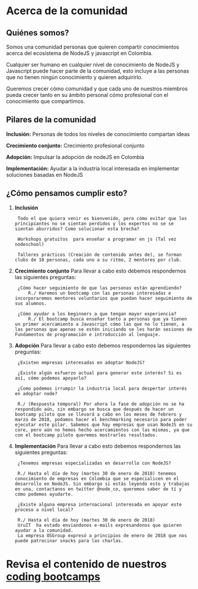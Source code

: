 # Acerca de la comunidad

## Quiénes somos?
Somos una comunidad personas que quieren compartir conocimientos acerca del ecosistema de NodeJS y javascript en Colombia. 

Cualquier ser humano en cualquier nivel de conocimiento de NodeJS y Javascript puede hacer parte de la comunidad, esto incluye a las personas que no tienen ningún conocimiento y quieren adquirirlo.

Queremos crecer cómo comunidad y que cada uno de nuestros miembros pueda crecer tanto en su ámbito personal cómo profesional con el conocimiento que compartimos.


## Pilares de la comunidad

**Inclusión:** Personas de todos los niveles de conocimiento compartan ideas

**Crecimiento conjunto:** Crecimiento profesional conjunto

**Adopción:** Impulsar la adopción de nodeJS en Colombia

**Implementación:** Ayudar a la industria local interesada en implementar soluciones basadas en NodeJS


## ¿Cómo pensamos cumplir esto?

1. **Inclusión**

        Todo el que quiera venir es bienvenido, pero cómo evitar que los principiantes no se sientan perdidos y los expertos no se se sientan aburridos? Como solucionar esta brecha?

        Workshops gratuitos  para enseñar a programar en js (Tal vez nodeschool)
        
        Talleres prácticos (Creación de contenido antes de), se forman clubs de 10 personas, cada uno a su ritmo, 2 mentores por club.

2. **Crecimiento conjunto**
        Para llevar a cabo esto debemos respondernos las siguientes preguntas:

        ¿Cómo hacer seguimiento de que las personas están aprendiendo?
            R./ Haremos un bootcamp con las personas interesadas e incorporaremos mentores voluntarios que puedan hacer seguimiento de sus alumnos.

        ¿Cómo ayudar a los beginners a que tengan mayor experiencia?
            R./ El bootcamp busca enseñar tanto a personas que ya tienen un primer acercamiento a Javascript cómo las que no lo tienen, a las personas que apenas se estén iniciando se les harán sesiones de Fundamentos de programación e introducción al lenguaje.

3. **Adopción**
        Para llevar a cabo esto debemos respondernos las siguientes preguntas:

        ¿Existen empresas interesadas en adoptar NodeJS?
        
        ¿Existe algún esfuerzo actual para generar este interés? Si es así, cómo podemos apoyarlo?
        
        ¿Como podemos irrumpir la industria local para despertar interés en adoptar node?

        R./ (Respuesta temporal) Por ahora la fase de adopción no se ha respondido aún, sin embargo se busca que después de hacer un bootcamp piloto que se llevará a cabo en los meses de febrero y marzo de 2018, podamos hacer el benchmarking necesario para poder ejecutar este pilar. Sabemos que hay empresas que usan NodeJS en su core, pero aún no hemos hecho acercamientos con las mismas, ya que con el bootcamp piloto queremos mostrarles resultados.

4. **Implementación**
        Para llevar a cabo esto debemos respondernos las siguientes preguntas:

        ¿Tenemos empresas especializadas en desarrollo con NodeJS?

        R./ Hasta el día de hoy (martes 30 de enero de 2018) tenemos conocimiento de empresas en Colombia que se especialicen en el desarrollo en NodeJS. Sin embargo si estás leyendo esto y trabajas en una, contactanos en twitter @node_co, queremos saber de tí y cómo podemos ayudarte.
        
        ¿Existe alguna empresa internacional interesada en apoyar este proceso a nivel local?

        R./ Hasta el día de hoy (martes 30 de enero de 2018) 
        UruIT  ha estado enviandonos e-mails expresandonos que quieren ayudar a la comunidad.
        La empresa OSGroup expresó a principios de enero de 2018 que nos puede patrocinar snacks para las charlas.

# Revisa el contenido de nuestros [coding bootcamps](https://github.com/node-co/acerca/bootcamps/README.md)